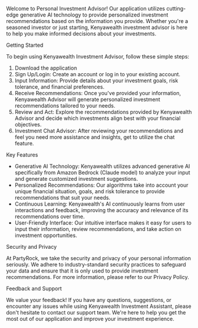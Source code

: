 Welcome to Personal Investment Advisor! Our application utilizes cutting-edge generative AI technology to provide personalized investment recommendations based on the information you provide. Whether you're a seasoned investor or just starting, Kenyawealth investment advisor is here to help you make informed decisions about your investments.

Getting Started

To begin using Kenyawealth Investment Advisor, follow these simple steps:

1. Download the application
2. Sign Up/Login: Create an account or log in to your existing account.
3. Input Information: Provide details about your investment goals,    risk tolerance, and financial preferences.
4. Receive Recommendations: Once you've provided your information, Kenyawealth Advisor will generate personalized investment recommendations tailored to your needs.
5. Review and Act: Explore the recommendations provided by Kenyawealth Advisor and decide which investments align best with your financial objectives.
6. Investment Chat Advisor: After reviewing your recommendations and feel you need more assistance and insights, get to utilize the chat feature.

Key Features

- Generative AI Technology: Kenyawealth utilizes advanced generative AI specifically from Amazon Bedrock (Claude model) to analyze your input and generate customized investment suggestions.
- Personalized Recommendations: Our algorithms take into account your unique financial situation, goals, and risk tolerance to provide recommendations that suit your needs.
- Continuous Learning: Kenyawealth's AI continuously learns from user interactions and feedback, improving the accuracy and relevance of its recommendations over time.
- User-Friendly Interface: Our intuitive interface makes it easy for users to input their information, review recommendations, and take action on investment opportunities.

Security and Privacy

At PartyRock, we take the security and privacy of your personal information seriously. We adhere to industry-standard security practices to safeguard your data and ensure that it is only used to provide investment recommendations. For more information, please refer to our Privacy Policy.

Feedback and Support

We value your feedback! If you have any questions, suggestions, or encounter any issues while using Kenyawealth Investment Assistant, please don't hesitate to contact our support team. We're here to help you get the most out of our application and improve your investment experience.
